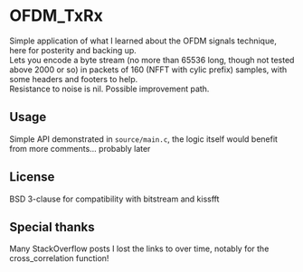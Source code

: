 # OFDM_TxRx

Simple application of what I learned about the OFDM signals technique, here for posterity and backing up.  
Lets you encode a byte stream (no more than 65536 long, though not tested above 2000 or so) in packets of 160 (NFFT with cylic prefix) samples, with some headers and footers to help.  
Resistance to noise is nil. Possible improvement path.

## Usage

Simple API demonstrated in `source/main.c`, the logic itself would benefit from more comments... probably later

## License

BSD 3-clause for compatibility with bitstream and kissfft

## Special thanks

Many StackOverflow posts I lost the links to over time, notably for the cross_correlation function!
